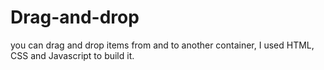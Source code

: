 # Drag-and-drop
you can drag and drop items from and to another container, I used HTML, CSS and Javascript to build it.
